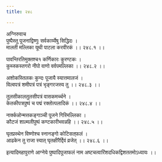 ```yaml
---
title: २४८

---
```

अग्निरुवाच  
पुष्पैस्तु पूजनाद्विष्णुः सर्वकार्य्येषु सिद्धिदः ।  
मालती मल्लिका यूथी पाटला करवीरकं ।। २४८.१ ।।  
  
पावन्तिरतिमुक्तश्च१ कर्णिकारः कुरण्टकः ।  
कुब्जकस्तगरो नीपो वाणो वर्वपमल्लिका ।। २४८.२ ।।  
  
अशोकस्तिलकः कुन्दः पूजायै स्यात्तमालजं ।  
विल्वपत्रं शमीपत्रं पत्रं भृङ्गरजस्य तु ।। २४८.३ ।।  
  
तुलसीकालतुलसीपत्रं वासकमर्च्चने ।  
केतकीपत्रपुष्पं च पद्मं रक्तोत्पलादिकं ।। २४८.४ ।।  
  
नार्क्कन्नोन्मत्तकङ्गाञ्ची पूजने गिरिमल्लिका ।  
कौटजं शाल्मलीपुष्पं कण्टकारीभवन्नहि ।। २४८.५ ।।  
  
घृतप्रस्थेन विष्णोश्च स्नानङ्गो कोटिसत्‌फलं ।  
आढकेन तु राजा स्यात् घृतक्षीरैर्द्दिवं व्रजेत् ।। २४८.६ ।।  
  
इत्यादिमहापुराणे आग्नेये पुष्पादिपूजाफलं नाम अष्टचत्वारिंशदधिकद्विशततमोऽध्यायः ।।